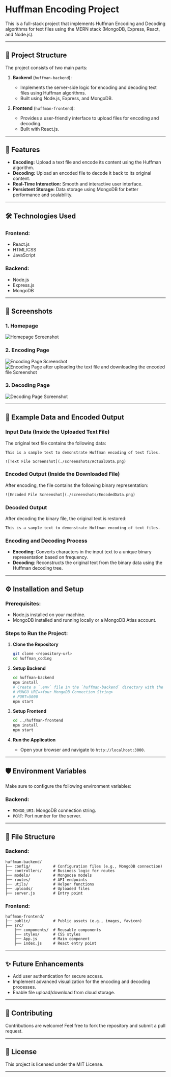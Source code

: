 # Huffman Encoding Project

This is a full-stack project that implements Huffman Encoding and Decoding algorithms for text files using the MERN stack (MongoDB, Express, React, and Node.js).

---

## 📂 Project Structure

The project consists of two main parts:

1. **Backend** (`huffman-backend`):  
   - Implements the server-side logic for encoding and decoding text files using Huffman algorithms.
   - Built using Node.js, Express, and MongoDB.

2. **Frontend** (`huffman-frontend`):  
   - Provides a user-friendly interface to upload files for encoding and decoding.
   - Built with React.js.

---

## 🚀 Features

- **Encoding:** Upload a text file and encode its content using the Huffman algorithm.
- **Decoding:** Upload an encoded file to decode it back to its original content.
- **Real-Time Interaction:** Smooth and interactive user interface.
- **Persistent Storage:** Data storage using MongoDB for better performance and scalability.

---

## 🛠️ Technologies Used

### Frontend:
- React.js
- HTML/CSS
- JavaScript

### Backend:
- Node.js
- Express.js
- MongoDB

---

## 📸 Screenshots

### 1. **Homepage**

![Homepage Screenshot](./screenshots/HomePage.png)

### 2. **Encoding Page**
 
![Encoding Page Screenshot](./screenshots/EncodingPage.png)
![Encoding Page after uploading the text file and downloading the encoded file Screenshot](./screenshots/EncodingPage2.png)

### 3. **Decoding Page**

![Decoding Page Screenshot](./screenshots/DecodingPage.png)

---

## 📄 Example Data and Encoded Output

### Input Data (Inside the Uploaded Text File)
The original text file contains the following data:  
```
This is a sample text to demonstrate Huffman encoding of text files. 

![Text File Screenshot](./screenshots/ActualData.png)

```

### Encoded Output (Inside the Downloaded File)
After encoding, the file contains the following binary representation:  
```
![Encoded File Screenshot](./screenshots/EncodedData.png)

```

### Decoded Output
After decoding the binary file, the original text is restored:  
```
This is a sample text to demonstrate Huffman encoding of text files.
```

### Encoding and Decoding Process
- **Encoding**: Converts characters in the input text to a unique binary representation based on frequency.
- **Decoding**: Reconstructs the original text from the binary data using the Huffman decoding tree.

---

## ⚙️ Installation and Setup

### Prerequisites:
- Node.js installed on your machine.
- MongoDB installed and running locally or a MongoDB Atlas account.

### Steps to Run the Project:

1. **Clone the Repository**
   ```bash
   git clone <repository-url>
   cd huffman_coding
   ```

2. **Setup Backend**
   ```bash
   cd huffman-backend
   npm install
   # Create a `.env` file in the `huffman-backend` directory with the following variables:
   # MONGO_URI=<Your MongoDB Connection String>
   # PORT=5000
   npm start
   ```

3. **Setup Frontend**
   ```bash
   cd ../huffman-frontend
   npm install
   npm start
   ```

4. **Run the Application**
   - Open your browser and navigate to `http://localhost:3000`.

---

## 🛡️ Environment Variables

Make sure to configure the following environment variables:

### Backend:
- `MONGO_URI`: MongoDB connection string.
- `PORT`: Port number for the server.

---

## 📂 File Structure

### Backend:
```
huffman-backend/
├── config/          # Configuration files (e.g., MongoDB connection)
├── controllers/     # Business logic for routes
├── models/          # Mongoose models
├── routes/          # API endpoints
├── utils/           # Helper functions
├── uploads/         # Uploaded files
├── server.js        # Entry point
```

### Frontend:
```
huffman-frontend/
├── public/          # Public assets (e.g., images, favicon)
├── src/
    ├── components/  # Reusable components
    ├── styles/      # CSS styles
    ├── App.js       # Main component
    ├── index.js     # React entry point
```

---

## ✨ Future Enhancements

- Add user authentication for secure access.
- Implement advanced visualization for the encoding and decoding processes.
- Enable file upload/download from cloud storage.

---

## 🤝 Contributing

Contributions are welcome! Feel free to fork the repository and submit a pull request.

---

## 📄 License

This project is licensed under the MIT License.

---

